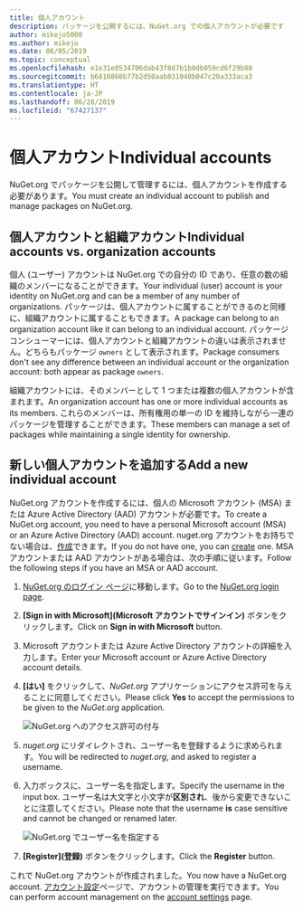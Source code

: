 ```yaml
---
title: 個人アカウント
description: パッケージを公開するには、NuGet.org での個人アカウントが必要です
author: mikejo5000
ms.author: mikejo
ms.date: 06/05/2019
ms.topic: conceptual
ms.openlocfilehash: e1e31e0534706dab43f8d7b1b0db059cd6f29b80
ms.sourcegitcommit: b6810860b77b2d50aab031040b047c20a333aca3
ms.translationtype: HT
ms.contentlocale: ja-JP
ms.lasthandoff: 06/28/2019
ms.locfileid: "67427137"
---
```

# <a name="individual-accounts"></a><span data-ttu-id="00a0e-103">個人アカウント</span><span class="sxs-lookup"><span data-stu-id="00a0e-103">Individual accounts</span></span>

<span data-ttu-id="00a0e-104">NuGet.org でパッケージを公開して管理するには、個人アカウントを作成する必要があります。</span><span class="sxs-lookup"><span data-stu-id="00a0e-104">You must create an individual account to publish and manage packages on NuGet.org.</span></span>

## <a name="individual-accounts-vs-organization-accounts"></a><span data-ttu-id="00a0e-105">個人アカウントと組織アカウント</span><span class="sxs-lookup"><span data-stu-id="00a0e-105">Individual accounts vs. organization accounts</span></span>

<span data-ttu-id="00a0e-106">個人 (ユーザー) アカウントは NuGet.org での自分の ID であり、任意の数の組織のメンバーになることができます。</span><span class="sxs-lookup"><span data-stu-id="00a0e-106">Your individual (user) account is your identity on NuGet.org and can be a member of any number of organizations.</span></span> <span data-ttu-id="00a0e-107">パッケージは、個人アカウントに属することができるのと同様に、組織アカウントに属することもできます。</span><span class="sxs-lookup"><span data-stu-id="00a0e-107">A package can belong to an organization account like it can belong to an individual account.</span></span> <span data-ttu-id="00a0e-108">パッケージ コンシューマーには、個人アカウントと組織アカウントの違いは表示されません。どちらもパッケージ `owners` として表示されます。</span><span class="sxs-lookup"><span data-stu-id="00a0e-108">Package consumers don't see any difference between an individual account or the organization account: both appear as package `owners`.</span></span>

<span data-ttu-id="00a0e-109">組織アカウントには、そのメンバーとして 1 つまたは複数の個人アカウントが含まれます。</span><span class="sxs-lookup"><span data-stu-id="00a0e-109">An organization account has one or more individual accounts as its members.</span></span> <span data-ttu-id="00a0e-110">これらのメンバーは、所有権用の単一の ID を維持しながら一連のパッケージを管理することができます。</span><span class="sxs-lookup"><span data-stu-id="00a0e-110">These members can manage a set of packages while maintaining a single identity for ownership.</span></span>

## <a name="add-a-new-individual-account"></a><span data-ttu-id="00a0e-111">新しい個人アカウントを追加する</span><span class="sxs-lookup"><span data-stu-id="00a0e-111">Add a new individual account</span></span>

<span data-ttu-id="00a0e-112">NuGet.org アカウントを作成するには、個人の Microsoft アカウント (MSA) または Azure Active Directory (AAD) アカウントが必要です。</span><span class="sxs-lookup"><span data-stu-id="00a0e-112">To create a NuGet.org account, you need to have a personal Microsoft account (MSA) or an Azure Active Directory (AAD) account.</span></span> <span data-ttu-id="00a0e-113">nuget.org アカウントをお持ちでない場合は、[作成](https://signup.live.com)できます。</span><span class="sxs-lookup"><span data-stu-id="00a0e-113">If you do not have one, you can [create](https://signup.live.com) one.</span></span> <span data-ttu-id="00a0e-114">MSA アカウントまたは AAD アカウントがある場合は、次の手順に従います。</span><span class="sxs-lookup"><span data-stu-id="00a0e-114">Follow the following steps if you have an MSA or AAD account.</span></span>

1. <span data-ttu-id="00a0e-115">[NuGet.org のログイン ページ](https://www.nuget.org/users/account/LogOn)に移動します。</span><span class="sxs-lookup"><span data-stu-id="00a0e-115">Go to the [NuGet.org login page](https://www.nuget.org/users/account/LogOn).</span></span>

1. <span data-ttu-id="00a0e-116">**[Sign in with Microsoft]\(Microsoft アカウントでサインイン\)** ボタンをクリックします。</span><span class="sxs-lookup"><span data-stu-id="00a0e-116">Click on **Sign in with Microsoft** button.</span></span>

1. <span data-ttu-id="00a0e-117">Microsoft アカウントまたは Azure Active Directory アカウントの詳細を入力します。</span><span class="sxs-lookup"><span data-stu-id="00a0e-117">Enter your Microsoft account or Azure Active Directory account details.</span></span>

1. <span data-ttu-id="00a0e-118">**[はい]** をクリックして、*NuGet.org* アプリケーションにアクセス許可を与えることに同意してください。</span><span class="sxs-lookup"><span data-stu-id="00a0e-118">Please click **Yes** to accept the permissions to be given to the *NuGet.org* application.</span></span>

   ![NuGet.org へのアクセス許可の付与](media/nuget-org-permissions.png)

1. <span data-ttu-id="00a0e-120">*nuget.org* にリダイレクトされ、ユーザー名を登録するように求められます。</span><span class="sxs-lookup"><span data-stu-id="00a0e-120">You will be redirected to *nuget.org*, and asked to register a username.</span></span>

1. <span data-ttu-id="00a0e-121">入力ボックスに、ユーザー名を指定します。</span><span class="sxs-lookup"><span data-stu-id="00a0e-121">Specify the username in the input box.</span></span> <span data-ttu-id="00a0e-122">ユーザー名は大文字と小文字が**区別され**、後から変更できないことに注意してください。</span><span class="sxs-lookup"><span data-stu-id="00a0e-122">Please note that the username **is** case sensitive and cannot be changed or renamed later.</span></span>

   ![NuGet.org でユーザー名を指定する](media/nuget-org-register.png) 

1. <span data-ttu-id="00a0e-124">**[Register]\(登録\)** ボタンをクリックします。</span><span class="sxs-lookup"><span data-stu-id="00a0e-124">Click the **Register** button.</span></span>

<span data-ttu-id="00a0e-125">これで NuGet.org アカウントが作成されました。</span><span class="sxs-lookup"><span data-stu-id="00a0e-125">You now have a NuGet.org account.</span></span> <span data-ttu-id="00a0e-126">[アカウント設定](https://www.nuget.org/account)ページで、アカウントの管理を実行できます。</span><span class="sxs-lookup"><span data-stu-id="00a0e-126">You can perform account management on the [account settings](https://www.nuget.org/account) page.</span></span>
